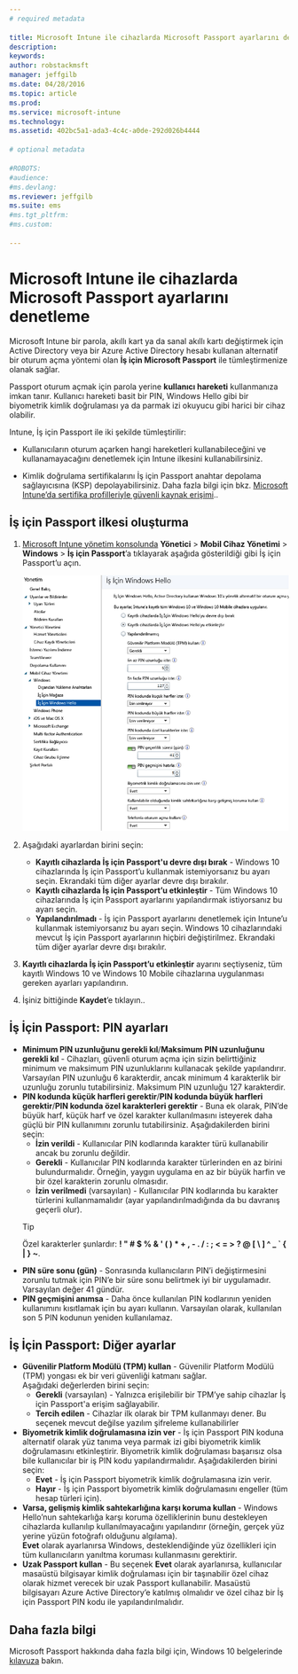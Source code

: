 ```yaml
---
# required metadata

title: Microsoft Intune ile cihazlarda Microsoft Passport ayarlarını denetleme | Microsoft Intune
description:
keywords:
author: robstackmsft
manager: jeffgilb
ms.date: 04/28/2016
ms.topic: article
ms.prod:
ms.service: microsoft-intune
ms.technology:
ms.assetid: 402bc5a1-ada3-4c4c-a0de-292d026b4444

# optional metadata

#ROBOTS:
#audience:
#ms.devlang:
ms.reviewer: jeffgilb
ms.suite: ems
#ms.tgt_pltfrm:
#ms.custom:

---
```


# Microsoft Intune ile cihazlarda Microsoft Passport ayarlarını denetleme
Microsoft Intune bir parola, akıllı kart ya da sanal akıllı kartı değiştirmek için Active Directory veya bir Azure Active Directory hesabı kullanan alternatif bir oturum açma yöntemi olan **İş için Microsoft Passport** ile tümleştirmenize olanak sağlar.

Passport oturum açmak için parola yerine **kullanıcı hareketi** kullanmanıza imkan tanır. Kullanıcı hareketi basit bir PIN, Windows Hello gibi bir biyometrik kimlik doğrulaması ya da parmak izi okuyucu gibi harici bir cihaz olabilir.

Intune, İş için Passport ile iki şekilde tümleştirilir:

-   Kullanıcıların oturum açarken hangi hareketleri kullanabileceğini ve kullanamayacağını denetlemek için Intune ilkesini kullanabilirsiniz.

-   Kimlik doğrulama sertifikalarını İş için Passport anahtar depolama sağlayıcısına (KSP) depolayabilirsiniz. Daha fazla bilgi için bkz. [Microsoft Intune’da sertifika profilleriyle güvenli kaynak erişimi](secure-resource-access-with-certificate-profiles.md)..

## İş için Passport ilkesi oluşturma

1.  [Microsoft Intune yönetim konsolunda](https://manage.microsoft.com) **Yönetici** &gt; **Mobil Cihaz Yönetimi** &gt; **Windows** &gt; **İş için Passport**’a tıklayarak aşağıda gösterildiği gibi İş için Passport’u açın.

    ![İş İçin Passport Sayfası](../media/passport.png)

2.  Aşağıdaki ayarlardan birini seçin:
    - **Kayıtlı cihazlarda İş için Passport'u devre dışı bırak** - Windows 10 cihazlarında İş için Passport’u kullanmak istemiyorsanız bu ayarı seçin. Ekrandaki tüm diğer ayarlar devre dışı bırakılır.
    - **Kayıtlı cihazlarda İş için Passport’u etkinleştir** - Tüm Windows 10 cihazlarında İş için Passport ayarlarını yapılandırmak istiyorsanız bu ayarı seçin.
    - **Yapılandırılmadı** - İş için Passport ayarlarını denetlemek için Intune’u kullanmak istemiyorsanız bu ayarı seçin. Windows 10 cihazlarındaki mevcut İş için Passport ayarlarının hiçbiri değiştirilmez. Ekrandaki tüm diğer ayarlar devre dışı bırakılır.
3.  **Kayıtlı cihazlarda İş için Passport’u etkinleştir** ayarını seçtiyseniz, tüm kayıtlı Windows 10 ve Windows 10 Mobile cihazlarına uygulanması gereken ayarları yapılandırın.
3.  İşiniz bittiğinde **Kaydet**’e tıklayın..

## İş İçin Passport: PIN ayarları

  
- **Minimum PIN uzunluğunu gerekli kıl**/**Maksimum PIN uzunluğunu gerekli kıl** - Cihazları, güvenli oturum açma için sizin belirttiğiniz minimum ve maksimum PIN uzunluklarını kullanacak şekilde yapılandırır. Varsayılan PIN uzunluğu 6 karakterdir, ancak minimum 4 karakterlik bir uzunluğu zorunlu tutabilirsiniz. Maksimum PIN uzunluğu 127 karakterdir.
- **PIN kodunda küçük harfleri gerektir**/**PIN kodunda büyük harfleri gerektir**/**PIN kodunda özel karakterleri gerektir** - Buna ek olarak, PIN’de büyük harf, küçük harf ve özel karakter kullanılmasını isteyerek daha güçlü bir PIN kullanımını zorunlu tutabilirsiniz. Aşağıdakilerden birini seçin:
    - **İzin verildi** - Kullanıcılar PIN kodlarında karakter türü kullanabilir ancak bu zorunlu değildir.
    - **Gerekli** - Kullanıcılar PIN kodlarında karakter türlerinden en az birini bulundurmalıdır. Örneğin, yaygın uygulama en az bir büyük harfin ve bir özel karakterin zorunlu olmasıdır.
    - **İzin verilmedi** (varsayılan) - Kullanıcılar PIN kodlarında bu karakter türlerini kullanmamalıdır (ayar yapılandırılmadığında da bu davranış geçerli olur).
    > [!TIP]
    > Özel karakterler şunlardır: **! " # $ % &amp; ' ( ) &#42; + , - . / : ; &lt; = &gt; ? @ [ \ ] ^ _ &#96; { &#124; } ~**.
- **PIN süre sonu (gün)** - Sonrasında kullanıcıların PIN’i değiştirmesini zorunlu tutmak için PIN’e bir süre sonu belirtmek iyi bir uygulamadır. Varsayılan değer 41 gündür. 
- **PIN geçmişini anımsa** - Daha önce kullanılan PIN kodlarının yeniden kullanımını kısıtlamak için bu ayarı kullanın. Varsayılan olarak, kullanılan son 5 PIN kodunun yeniden kullanılamaz.


## İş İçin Passport: Diğer ayarlar

- **Güvenilir Platform Modülü (TPM) kullan** - Güvenilir Platform Modülü (TPM) yongası ek bir veri güvenliği katmanı sağlar.<br>Aşağıdaki değerlerden birini seçin:
    - **Gerekli** (varsayılan) - Yalnızca erişilebilir bir TPM’ye sahip cihazlar İş için Passport'a erişim sağlayabilir.
    - **Tercih edilen** - Cihazlar ilk olarak bir TPM kullanmayı dener. Bu seçenek mevcut değilse yazılım şifreleme kullanabilirler
- **Biyometrik kimlik doğrulamasına izin ver** - İş için Passport PIN koduna alternatif olarak yüz tanıma veya parmak izi gibi biyometrik kimlik doğrulamasını etkinleştirir. Biyometrik kimlik doğrulaması başarısız olsa bile kullanıcılar bir iş PIN kodu yapılandırmalıdır. Aşağıdakilerden birini seçin:
    - **Evet** - İş için Passport biyometrik kimlik doğrulamasına izin verir.
    - **Hayır** - İş için Passport biyometrik kimlik doğrulamasını engeller (tüm hesap türleri için).
- **Varsa, gelişmiş kimlik sahtekarlığına karşı koruma kullan** - Windows Hello’nun sahtekarlığa karşı koruma özelliklerinin bunu destekleyen cihazlarda kullanılıp kullanılmayacağını yapılandırır (örneğin, gerçek yüz yerine yüzün fotoğrafı olduğunu algılama).<br>**Evet** olarak ayarlanırsa Windows, desteklendiğinde yüz özellikleri için tüm kullanıcıların yanıltma koruması kullanmasını gerektirir.
- **Uzak Passport kullan** - Bu seçenek **Evet** olarak ayarlanırsa, kullanıcılar masaüstü bilgisayar kimlik doğrulaması için bir taşınabilir özel cihaz olarak hizmet verecek bir uzak Passport kullanabilir. Masaüstü bilgisayarı Azure Active Directory’e katılmış olmalıdır ve özel cihaz bir İş için Passport PIN kodu ile yapılandırılmalıdır.

## Daha fazla bilgi
Microsoft Passport hakkında daha fazla bilgi için, Windows 10 belgelerinde [kılavuza](https://technet.microsoft.com/library/mt589441.aspx) bakın.




<!--HONumber=May16_HO1-->


